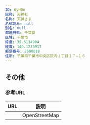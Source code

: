 ```yaml
---
ID: 6yH0n
総称: 天神社
名称: 天神さま
名称読み: null
別名: null
都道府県: 千葉県
区域: 千葉市
緯度: 35.6114984
経度: 140.1233917
郵便番号: 2600018
住所: 千葉県千葉市中央区院内１丁目１７−１６
---
```


## その他

### 参考URL

| URL | 説明          |
| --- | ------------- |
|     | OpenStreetMap |
